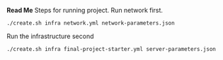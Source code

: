 **Read Me**
Steps for running  project.
Run network first.
```
./create.sh infra network.yml network-parameters.json
```
Run the infrastructure second
```
./create.sh infra final-project-starter.yml server-parameters.json 
```
